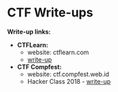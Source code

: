 # CTF Write-ups

**Write-up links:**
- **CTFLearn:**
  - website: ctflearn.com
  - [write-up](ctflearn/ctflearn.md)
- **CTF Compfest:**
  - website: ctf.compfest.web.id
  - Hacker Class 2018 - [write-up](ctfcompfest/2018/hacker-class/writeups.md)
